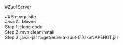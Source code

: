 #Zuul Server

##Pre requisite <br/> 
 Java 8 , Maven <br />
Step 1: clone code <br />
Step 2: mvn clean install <br />
Step 3: java -jar target/eureka-zuul-0.0.1-SNAPSHOT.jar <br />
